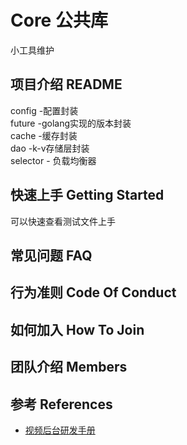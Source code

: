 # Core 公共库

小工具维护

## 项目介绍     README

config -配置封装  
future -golang实现的版本封装    
cache  -缓存封装  
dao    -k-v存储层封装  
selector - 负载均衡器

## 快速上手     Getting Started

可以快速查看测试文件上手


## 常见问题     FAQ



## 行为准则    Code Of Conduct



## 如何加入    How To Join



## 团队介绍    Members



## 参考    References



- [视频后台研发手册](https://git.code.oa.com/videobase/videonavi)

